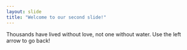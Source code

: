```yaml
---
layout: slide
title: "Welcome to our second slide!"
---
```

Thousands have lived without love, not one without water.
Use the left arrow to go back!
